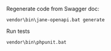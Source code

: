 Regenerate code from Swagger doc:

    vendor\bin\jane-openapi.bat generate


Run tests

    vendor\bin\phpunit.bat